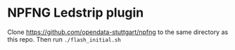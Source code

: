 # NPFNG Ledstrip plugin

Clone https://github.com/opendata-stuttgart/npfng to the same directory as this repo. Then run `./flash_initial.sh`
